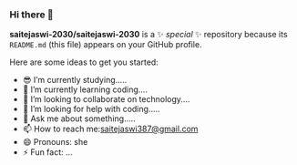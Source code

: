 ### Hi there 👋


**saitejaswi-2030/saitejaswi-2030** is a ✨ _special_ ✨ repository because its `README.md` (this file) appears on your GitHub profile.

Here are some ideas to get you started:

- 😎 I’m currently studying.....
- 🤞 I’m currently learning coding....
- 👯 I’m looking to collaborate on technology....
- 🤔 I’m looking for help with coding.....
- 💬 Ask me about something.....
- 📫 How to reach me:saitejaswi387@gmail.com
- 😄 Pronouns: she
- ⚡ Fun fact: ...

